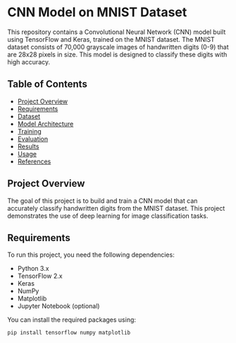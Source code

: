 # CNN Model on MNIST Dataset

This repository contains a Convolutional Neural Network (CNN) model built using TensorFlow and Keras, trained on the MNIST dataset. The MNIST dataset consists of 70,000 grayscale images of handwritten digits (0-9) that are 28x28 pixels in size. This model is designed to classify these digits with high accuracy.

## Table of Contents

- [Project Overview](#project-overview)
- [Requirements](#requirements)
- [Dataset](#dataset)
- [Model Architecture](#model-architecture)
- [Training](#training)
- [Evaluation](#evaluation)
- [Results](#results)
- [Usage](#usage)
- [References](#references)

## Project Overview

The goal of this project is to build and train a CNN model that can accurately classify handwritten digits from the MNIST dataset. This project demonstrates the use of deep learning for image classification tasks.

## Requirements

To run this project, you need the following dependencies:

- Python 3.x
- TensorFlow 2.x
- Keras
- NumPy
- Matplotlib
- Jupyter Notebook (optional)

You can install the required packages using:

```bash
pip install tensorflow numpy matplotlib
